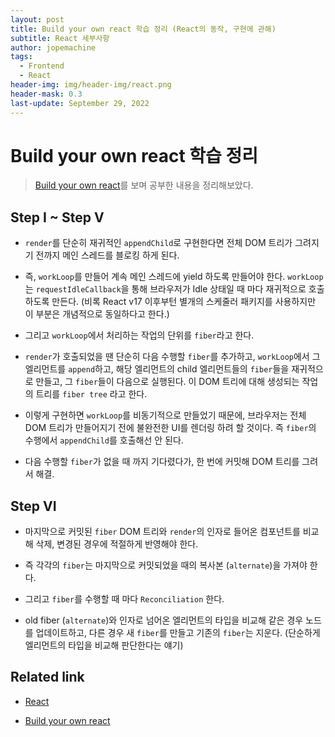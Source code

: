 ```yaml
---
layout: post
title: Build your own react 학습 정리 (React의 동작, 구현에 관해)
subtitle: React 세부사항
author: jopemachine
tags:
  - Frontend
  - React
header-img: img/header-img/react.png
header-mask: 0.3
last-update: September 29, 2022
---
```


# Build your own react 학습 정리

> [Build your own react](https://pomb.us/build-your-own-react/)를 보며 공부한 내용을 정리해보았다.

## Step I ~ Step V

- `render`를 단순히 재귀적인 `appendChild`로 구현한다면 전체 DOM 트리가 그려지기 전까지 메인 스레드를 블로킹 하게 된다.

- 즉, `workLoop`를 만들어 계속 메인 스레드에 yield 하도록 만들어야 한다. `workLoop`는 `requestIdleCallback`을 통해 브라우저가 Idle 상태일 때 마다 재귀적으로 호출하도록 만든다. (비록 React v17 이후부턴 별개의 스케줄러 패키지를 사용하지만 이 부분은 개념적으로 동일하다고 한다.)

- 그리고 `workLoop`에서 처리하는 작업의 단위를 `fiber`라고 한다.

- `render`가 호출되었을 땐 단순히 다음 수행할 `fiber`를 추가하고, `workLoop`에서 그 엘리먼트를 `append`하고, 해당 엘리먼트의 child 엘리먼트들의 `fiber`들을 재귀적으로 만들고, 그 `fiber`들이 다음으로 실행된다. 이 DOM 트리에 대해 생성되는 작업의 트리를 `fiber tree` 라고 한다.

- 이렇게 구현하면 `workLoop`를 비동기적으로 만들었기 때문에, 브라우저는 전체 DOM 트리가 만들어지기 전에 불완전한 UI를 렌더링 하려 할 것이다. 즉 `fiber`의 수행에서 `appendChild`를 호출해선 안 된다.

- 다음 수행할 `fiber`가 없을 때 까지 기다렸다가, 한 번에 커밋해 DOM 트리를 그려서 해결.

## Step VI

- 마지막으로 커밋된 `fiber` DOM 트리와 `render`의 인자로 들어온 컴포넌트를 비교해 삭제, 변경된 경우에 적절하게 반영해야 한다.

- 즉 각각의 `fiber`는 마지막으로 커밋되었을 때의 복사본 (`alternate`)을 가져야 한다.

- 그리고 `fiber`를 수행할 때 마다 `Reconciliation` 한다.

- old fiber (`alternate`)와 인자로 넘어온 엘리먼트의 타입을 비교해 같은 경우 노드를 업데이트하고, 다른 경우 새 `fiber`를 만들고 기존의 `fiber`는 지운다. (단순하게 엘리먼트의 타입을 비교해 판단한다는 얘기)

## Related link

- [React](https://github.com/facebook/react/tree/8f4dc3e5d005459058ed7ffc26c2fb76b845ce62/packages/react-dom/src/client)

- [Build your own react](https://pomb.us/build-your-own-react/)
